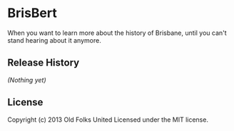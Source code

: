 # BrisBert

When you want to learn more about the history of Brisbane, until you can't stand hearing about it anymore.

## Release History
_(Nothing yet)_

## License
Copyright (c) 2013 Old Folks United 
Licensed under the MIT license.
